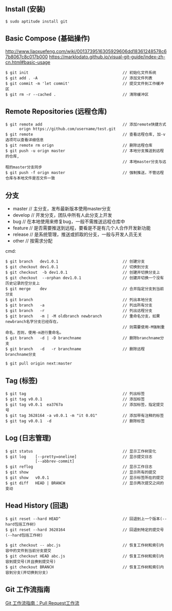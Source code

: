 
## Install (安装)

    $ sudo aptitude install git

## Basic Compose (基础操作)

http://www.liaoxuefeng.com/wiki/0013739516305929606dd18361248578c67b8067c8c017b000
https://marklodato.github.io/visual-git-guide/index-zh-cn.html#basic-usage

    $ git init                                         // 初始化文件系统
    $ git add . -A                                     // 添加文件列表
    $ git commit -m 'let commit'                       // 提交文件到工作缓冲区
    $ git rm -r --cached .                             // 清除缓冲区

## Remote Repositories (远程仓库)

    $ git remote add                                   // 添加remote快捷方式
          orign https://github.com/username/test.git 
    $ git remote                                       // 查看远程仓库, 加-v选项可以查看详细信息
    $ git remote rm orign                              // 删除远程仓库
    $ git push -u orign master                         // 本地分支推送到远程的仓库, 
                                                       // 本地master分支与远程的master分支同步
    $ git push -f orign master                         // 强制推送，不管远程仓库与本地文件是否文件一致

## 分支

* master                                         // 主分支，发布最新版本使用master分支
* develop                                        // 开发分支，团队中所有人此分支上开发
* bug                                            // 在本地使用来修复bug，一般不需推送远程仓库中
* feature                                        // 是否需要推送到远程，要看是不是有几个人合作开发新功能
* release                                        // 是系统管理，推送或抓取的分支，一般与开发人员无关
* other                                          // 按需求分配

cmd:

    $ git branch   dev1.0.1                            // 创建分支
    $ git checkout dev1.0.1                            // 切换到分支
    $ git checkout  -b dev1.0.1                        // 创建并切换分支上
    $ git checkout  --orphan dev1.0.1                  // 创建并切换一个没有历史记录的空分支上
    $ git merge    dev                                 // 合并指定分支到当前分支
    $ git branch                                       // 列出本地分支
    $ git branch   -a                                  // 列出所有分支
    $ git branch   -r                                  // 列出远程分支
    $ git branch   -m | -M oldbranch newbranch         // 重命名分支，如果newbranch名字分支已经存在，
                                                       // 则需要使用-M强制重命名，否则，使用-m进行重命名。
    $ git branch   -d | -D branchname                  // 删除branchname分支
    $ git branch   -d   -r branchname                  // 删除远程branchname分支
    
    $ git pull origin next:master

## Tag (标签)

    $ git tag                                          // 列出标签
    $ git tag v0.0.1                                   // 添加标签
    $ git tag v0.0.1  ea3767a                          // 添加标签，指定提交号
    $ git tag 3628164 -a v0.0.1 -m "it 0.01"           // 添加带有注释的标签
    $ git tag v0.0.1  -d                               // 删除标签

## Log (日志管理)

    $ git status                                       // 显示工作树变化
    $ git log    [--pretty=oneline]                    // 显示提交日志
                 [--abbrev-commit]                     
    $ git reflog                                       // 显示工作日志
    $ git show                                         // 显示所有的提交
    $ git show   v0.0.1                                // 显示标签所在的提交
    $ git diff   HEAD | BRANCH                         // 显示两次提交之间的变动

## Head History (回退)

    $ git reset --hard HEAD^                           // 回退到上一个版本(--hard包括工作树)
    $ git reset --hard 3628164                         // 回退到特定的提交号(--hard包括工作树) 

    $ git checkout -- abc.js                           // 恢复工作树和索引内容中的文件到当前分支提交
    $ git checkout HEAD abc.js                         // 恢复工作树和索引内容到提交号(并且换到提交号)
    $ git checkout BRANCH                              // 恢复工作树和索引内容到分支(并切换到分支)

## Git 工作流指南

[Git 工作流指南：Pull Request工作流](http://blog.jobbole.com/76854/)
